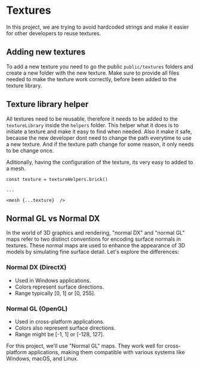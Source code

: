 # Textures

In this project, we are trying to avoid hardcoded strings and make it easier for other developers to reuse textures.

## Adding new textures

To add a new texture you need to go the public `public/textures` folders and create a new folder with the new texture.
Make sure to provide all files needed to make the texture work correctly, before been added to the texture library.

## Texture library helper

All textures need to be reusable, therefore it needs to be added to the `textureLibrary` inside the `helpers` folder.
This helper what it does is to initiate a texture and make it easy to find when needed. Also it make it safe, because the new developer dont need to change the path everytime to use a new texture. And if the texture path change for some reason, it only needs to be change once. 

Aditionally, having the configuration of the texture, its very easy to added to a mesh.

```
const texture = textureHelpers.brick()

...

<mesh {...texture}  />
```

## Normal GL vs Normal DX

In the world of 3D graphics and rendering, "normal DX" and "normal GL" maps refer to two distinct conventions for encoding surface normals in textures. These normal maps are used to enhance the appearance of 3D models by simulating fine surface detail. Let's explore the differences:

### Normal DX (DirectX)

- Used in Windows applications.
- Colors represent surface directions.
- Range typically [0, 1] or [0, 255].

### Normal GL (OpenGL)

- Used in cross-platform applications.
- Colors also represent surface directions.
- Range might be [-1, 1] or [-128, 127].

For this project, we'll use "Normal GL" maps. They work well for cross-platform applications, making them compatible with various systems like Windows, macOS, and Linux.